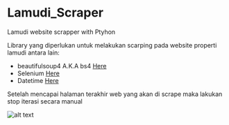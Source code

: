 # Lamudi_Scraper
Lamudi website scrapper with Ptyhon

Library yang diperlukan untuk melakukan scarping pada website properti lamudi antara lain:
- beautifulsoup4 A.K.A bs4 <a href="https://pypi.org/project/beautifulsoup4/"> Here </a>
- Selenium <a href="https://pypi.org/project/selenium/"> Here </a>
- Datetime <a href="https://pypi.org/project/datetime-selenium/"> Here </a>


Setelah mencapai halaman terakhir web yang akan di scrape maka lakukan stop iterasi secara manual

![alt text](https://ibb.co/R3kMQkm)
